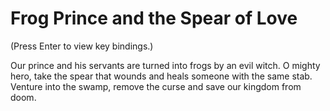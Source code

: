 # Frog Prince and the Spear of Love

(Press Enter to view key bindings.)

Our prince and his servants are turned into frogs by an evil witch. O mighty hero, take the spear that wounds and heals someone with the same stab. Venture into the swamp, remove the curse and save our kingdom from doom.
